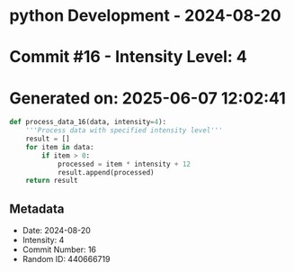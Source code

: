 ﻿# python Development - 2024-08-20
# Commit #16 - Intensity Level: 4
# Generated on: 2025-06-07 12:02:41
```python
def process_data_16(data, intensity=4):
    '''Process data with specified intensity level'''
    result = []
    for item in data:
        if item > 0:
            processed = item * intensity + 12
            result.append(processed)
    return result
```
## Metadata
- Date: 2024-08-20
- Intensity: 4
- Commit Number: 16
- Random ID: 440666719
